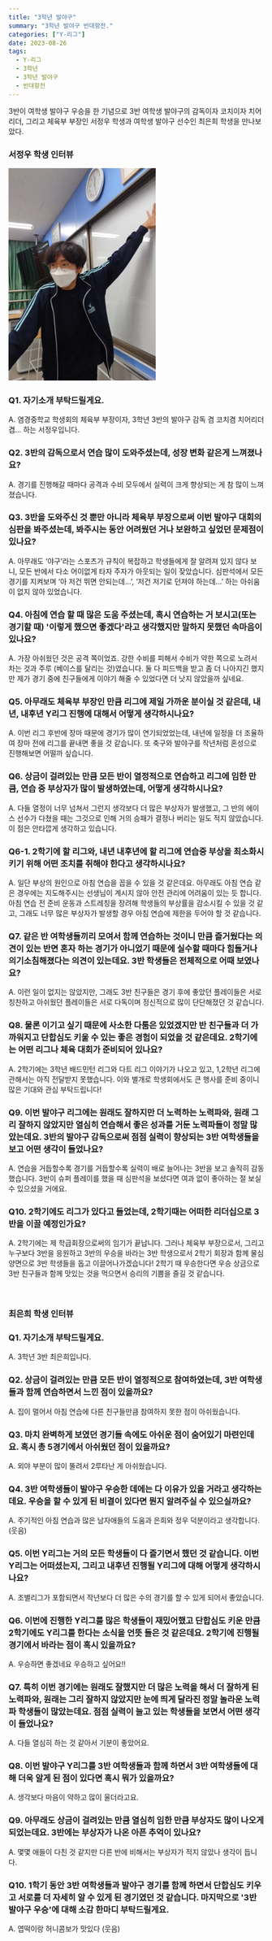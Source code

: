 ```yaml
---
title: "3학년 발야구"
summary: "3학년 발야구 반대항전."
categories: ["Y-리그"]
date: 2023-08-26
tags:
  - Y-리그
  - 3학년
  - 3학년 발야구
  - 반대항전
---
```


3반이 여학생 발야구 우승을 한 기념으로 3반 여학생 발야구의 감독이자 코치이자 치어리더, 그리고 체육부 부장인 서정우 학생과 여학생 발야구 선수인 최은희 학생을 만나보았다.



### 서정우 학생 인터뷰

<img src="images/서정우.PNG" title="서정우 학생" alt="서정우 학생">

### Q1. 자기소개 부탁드릴게요.

A. 염경중학교 학생회의 체육부 부장이자, 3학년 3반의 발야구 감독 겸 코치겸 치어리더 겸... 하는 서정우입니다.
 
### Q2. 3반의 감독으로서 연습 많이 도와주셨는데, 성장 변화 같은게 느껴졌나요?

A. 경기를 진행해갈 때마다 공격과 수비 모두에서 실력이 크게 향상되는 게 참 많이 느껴졌습니다.

### Q3. 3반을 도와주신 것 뿐만 아니라 체육부 부장으로써 이번 발야구 대회의 심판을 봐주셨는데, 봐주시는 동안 어려웠던 거나 보완하고 싶었던 문제점이 있나요?

A. 아무래도 ‘야구’라는 스포츠가 규칙이 복잡하고 학생들에게 잘 알려져 있지 않다 보니, 모든 반에서 다소 어이없게 타자 주자가 아웃되는 일이 잦았습니다. 심판석에서 모든 경기를 지켜보며 ‘아 저건 뛰면 안되는데...’, ‘저건 저기로 던져야 하는데...’ 하는 아쉬움이 없지 않아 있었습니다.

### Q4. 아침에 연습 할 때 많은 도움 주셨는데, 혹시 연습하는 거 보시고(또는 경기할 때) '이렇게 했으면 좋겠다'라고 생각했지만 말하지 못했던 속마음이 있나요?

A. 가장 아쉬웠던 것은 공격 쪽이었죠. 강한 수비를 피해서 수비가 약한 쪽으로 노려서 차는 것과 주루 (베이스를 달리는 것)였습니다. 둘 다 피드백을 받고 좀 더 나아지긴 했지만 제가 경기 중에 친구들에게 이야기 해줄 수 있었다면 더 낫지 않았을까 싶네요.

### Q5. 아무래도 체육부 부장인 만큼 리그에 제일 가까운 분이실 것 같은데, 내년, 내후년 Y리그 진행에 대해서 어떻게 생각하시나요?

A. 이번 리그 후반에 장마 때문에 경기가 많이 연기되었었는데, 내년에 일정을 더 조율하여 장마 전에 리그를 끝내면 좋을 것 같습니다. 또 축구와 발야구를 작년처럼 혼성으로 진행해보면 어떨까 싶습니다.

### Q6. 상금이 걸려있는 만큼 모든 반이 열정적으로 연습하고 리그에 임한 만큼, 연습 중 부상자가 많이 발생하였는데, 어떻게 생각하시나요?

A. 다들 열정이 너무 넘쳐서 그런지 생각보다 더 많은 부상자가 발생했고, 그 반의 에이스 선수가 다쳤을 때는 그것으로 인해 거의 승패가 결정나 버리는 일도 적지 않았습니다. 이 점은 안타깝게 생각하고 있습니다.

### Q6-1. 2학기에 할 리그와, 내년 내후년에 할 리그에 연습중 부상을 최소화시키기 위해 어떤 조치를 취해야 한다고 생각하시나요?

A. 일단 부상의 원인으로 아침 연습을 꼽을 수 있을 것 같은데요. 아무래도 아침 연습 같은 경우에는 지도해주시는 선생님이 계시지 않아 안전 관리에 어려움이 있는 듯 합니다. 아침 연습 전 준비 운동과 스트레칭을 장려해 학생들의 부상률을 감소시킬 수 있을 것 같고, 그래도 너무 많은 부상자가 발생할 경우 아침 연습에 제한을 두어야 할 것 같습니다.

### Q7. 같은 반 여학생들끼리 모여서 함께 연습하는 것이니 만큼 즐거웠다는 의견이 있는 반면 혼자 하는 경기가 아니었기 때문에 실수할 때마다 힘들거나 의기소침해졌다는 의견이 있는데요. 3반 학생들은 전체적으로 어때 보였나요?

A. 이런 일이 없지는 않았지만, 그래도 3반 친구들은 경기 후에 좋았던 플레이들은 서로 칭찬하고 아쉬웠던 플레이들은 서로 다독이며 정신적으로 많이 단단해졌던 것 같습니다.

### Q8. 물론 이기고 싶기 때문에 사소한 다툼은 있었겠지만 반 친구들과 더 가까워지고 단합심도 키울 수 있는 좋은 경험이 되었을 것 같은데요. 2학기에는 어떤 리그나 체육 대회가 준비되어 있나요?

A. 2학기에는 3학년 배드민턴 리그와 다트 리그 이야기가 나오고 있고, 1,2학년 리그에 관해서는 아직 전달받지 못했습니다. 이와 별개로 학생회에서도 큰 행사를 준비 중이니 많은 기대와 관심 부탁드립니다!

### Q9. 이번 발야구 리그에는 원래도 잘하지만 더 노력하는 노력파와, 원래 그리 잘하지 않았지만 열심히 연습해서 좋은 성과를 거둔 노력파들이 정말 많았는데요. 3반의 발야구 감독으로써 점점 실력이 향상되는 3반 여학생들을 보고 어떤 생각이 들었나요?

A. 연습을 거듭할수록 경기를 거듭할수록 실력이 배로 늘어나는 3반을 보고 솔직히 감동했습니다. 3반이 슈퍼 플레이를 했을 때 심판석을 보셨다면 여과 없이 좋아하는 절 보실 수 있으셨을 거에요.

### Q10. 2학기에도 리그가 있다고 들었는데, 2학기때는 어떠한 리더십으로 3반을 이끌 예정인가요?

A. 2학기에는 제 학급회장으로써의 임기가 끝납니다. 그러나 체육부 부장으로서, 그리고 누구보다 3반을 응원하고 3반의 우승을 바라는 3반 학생으로서 2학기 회장과 함께 물심양면으로 3반 학생들을 돕고 이끌어나가겠습니다! 2학기 때 우승한다면 우승 상금으로 3반 친구들과 함께 맛있는 것을 먹으면서 승리의 기쁨을 즐길 것 같습니다.

ㅤ

### 최은희 학생 인터뷰

### Q1. 자기소개 부탁드릴게요.

A. 3학년 3반 최은희입니다.

### Q2. 상금이 걸려있는 만큼 모든 반이 열정적으로 참여하였는데, 3반 여학생들과 함께 연습하면서 느낀 점이 있을까요?

A. 집이 멀어서 아침 연습에 다른 친구들만큼 참여하지 못한 점이 아쉬웠습니다.

### Q3. 마치 완벽하게 보였던 경기들 속에도 아쉬운 점이 숨어있기 마련인데요. 혹시 총 5경기에서 아쉬웠던 점이 있을까요?

A. 외야 부분이 많이 뚤려서 2루타난 게 아쉬웠습니다.

### Q4. 3반 여학생들이 발야구 우승한 데에는 다 이유가 있을 거라고 생각하는데요. 우승을 할 수 있게 된 비결이 있다면 뭔지 알려주실 수 있으실까요?

A. 주기적인 아침 연습과 많은 남자애들의 도움과 은희와 정우 덕분이라고 생각합니다. (웃음)

### Q5. 이번 Y리그는 거의 모든 학생들이 다 즐기면서 했던 것 같습니다. 이번 Y리그는 어떠셨는지, 그리고 내후년 진행될 Y리그에 대해 어떻게 생각하시나요?

A. 조별리그가 포함되면서 작년보다 더 많은 수의 경기를 할 수 있게 되어서 좋았습니다.

### Q6. 이번에 진행한 Y리그를 많은 학생들이 재밌어했고 단합심도 키운 만큼 2학기에도 Y리그를 한다는 소식을 언뜻 들은 것 같은데요. 2학기에 진행될 경기에서 바라는 점이 혹시 있을까요?

A. 우승하면 좋겠네요 우승하고 싶어요!!

### Q7. 특히 이번 경기에는 원래도 잘했지만 더 많은 노력을 해서 더 잘하게 된 노력파와, 원래는 그리 잘하지 않았지만 눈에 띄게 달라진 정말 놀라운 노력파 학생들이 많았는데요. 점점 실력이 늘고 있는 학생들을 보면서 어떤 생각이 들었나요?

A. 다들 열심히 하는 것 같아서 기분이 좋았어요.

### Q8. 이번 발야구 Y리그를 3반 여학생들과 함께 하면서 3반 여학생들에 대해 더욱 알게 된 점이 있다면 혹시 뭐가 있을까요?

A. 생각보다 마음이 약하고 많이 울더라고요.

### Q9. 아무래도 상금이 걸려있는 만큼 열심히 임한 만큼 부상자도 많이 나오게 되었는데요. 3반에는 부상자가 나온 아픈 추억이 있나요?

A. 몇몇 애들이 다친 것 같지만 다른 반에 비해서는 부상자가 적지 않았나 생각이 듭니다.

### Q10. 1학기 동안 3반 여학생들과 발야구 경기를 함께 하면서 단합심도 키우고 서로를 더 자세히 알 수 있게 된 경기였던 것 같습니다. 마지막으로 '3반 발야구 우승'에 대해 소감 한마디 부탁드릴게요.

A. 엽떡이랑 허니콤보가 맛있다 (웃음)